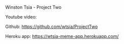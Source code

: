 Winston Tsia - Project Two

Youtube video:

Github: https://github.com/wtsia/ProjectTwo

Heroku app: https://wtsia-meme-app.herokuapp.com/